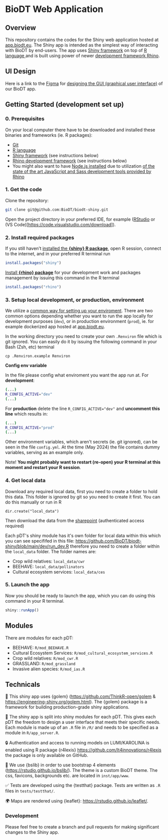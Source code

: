 # BioDT Web Application

## Overview

This repository contains the codes for the Shiny web application hosted at [app.biodt.eu](https://app.biodt.eu). The Shiny app is intended as the simplest way of interacting with BioDT by end-users. The app uses [Shiny framework](https://shiny.posit.co/) on top of [R language ](https://www.r-project.org/) and is built using power of newer [development framework Rhino](https://appsilon.github.io/rhino/).

## UI Design

Here is a link to the [Figma](https://www.figma.com/) for [designing the GUI (graphical user interface)](https://www.figma.com/file/92WkNhlVG1nWI2bxBgoXzE/GUI?type=design&mode=design) of our BioDT app.

## Getting Started (development set up)

### 0. Prerequisites

On your local computer there have to be downloaded and installed these binaries and frameworks (ie. R packages):

* [Git](https://git-scm.com/downloads)
* [R language](https://cran.r-project.org/)
* [Shiny framework](https://shiny.posit.co/r/getstarted/shiny-basics/lesson1/index.html) (see instructions below)
* [Rhino development framework](https://appsilon.github.io/rhino/#installation) (see instructions below)
* You might also want to have [Node.js installed](https://nodejs.org/en/download/package-manager) due to utilization [of the state of the art JavaScript and Sass development tools provided by Rhino](https://appsilon.github.io/rhino/articles/tutorial/create-your-first-rhino-app.html#dependencies)


### 1. Get the code

Clone the repository:

```bash
git clone git@github.com:BioDT/biodt-shiny.git
```

Open the project directory in your preferred IDE, for example ([RStudio](https://posit.co/download/rstudio-desktop/) or (VS Code)[https://code.visualstudio.com/download]).

### 2. Install required packages

If you still haven’t [installed the **{shiny} R package**](https://shiny.posit.co/r/getstarted/shiny-basics/lesson1/), open R session, connect to the internet, and in your preferred R terminal run

```R
install.packages("shiny")
```

[Install **{rhino} package**](https://appsilon.github.io/rhino/#installation) for your development work and packages management by issuing this command in the R terminal

```R
install.packages("rhino")
```

### 3. Setup local development, or production, environment

We utilize a [common way for setting up your enviroment](https://appsilon.github.io/rhino/articles/how-to/manage-secrets-and-environments.html). There are two common options depending whether you want to run the app locally for development purposes (`dev`), or in production environment (`prod`), ie. for example dockerized app hosted at [app.biodt.eu](https://app.biodt.eu).

In the working directory you need to create your own `.Renviron` file which is git ignored. You can easily do it by issuing the following command in your Bash (Zsh, etc) terminal

```
cp .Renviron.example Renviron
```

**Config env variable**

In the file please config what enviroment you want the app run at. For **development**:

```bash
(...)
R_CONFIG_ACTIVE="dev"
(...)
```

For **production** delete the line `R_CONFIG_ACTIVE="dev"` and **uncomment this line** which results in:

```bash
(...)
R_CONFIG_ACTIVE="prod"
(...)
```

Other environment variables, which aren't secrets (ie. git ignored), can be seen in the file `config.yml`. At the time (May 2024) the file contains dummy variables, serving as an example only.

Note! **You might probably want to restart (re-open) your R terminal at this moment and restart your R session**.

### 4. Get local data

Download any required local data, first you need to create a folder to hold this data. This folder is ignored by git so you need to create it first. You can do this manually or run in R

```
dir.create("local_data")
```

Then download the data from the
[sharepoint](https://tt.eduuni.fi/sites/csc-rdi-fileshare/BioDT/Forms/AllItems.aspx?RootFolder=%2Fsites%2Fcsc%2Drdi%2Dfileshare%2FBioDT%2FWP7%20%2D%20Integration%20%26%20Service%20Uptake%20with%20Research%20Infrastructure%20Environments%2FShinyAppData) (authenticated access required)

Each pDT's shiny module has it's own folder for local data within this which you can see specififed in this file: https://github.com/BioDT/biodt-shiny/blob/main/dev/run_dev.R therefore you need to create a folder within the `local_data` folder. The folder names are:

 - Crop wild relatives: `local_data/cwr`
 - BEEHAVE: `local_data/pollinators`
 - Cultural ecosystem services: `local_data/ces` 

### 5. Launch the app

Now you should be ready to launch the app, which you can do using this command in your R terminal.

```R
shiny::runApp()
```

## Modules

There are modules for each pDT:

 * BEEHAVE: `R/mod_BEEHAVE.R`
 * Cultural Ecosystem Services: `R/mod_cultural_ecosystem_services.R`
 * Crop wild relatives: `R/mod_cwr.R`
 * GRASSLAND: `R/mod_grassland`
 * Invasive alien species: `R/mod_ias.R`

## Technicals

🤖 This shiny app uses {golem} (https://github.com/ThinkR-open/golem & https://engineering-shiny.org/golem.html). The {golem} package is a framework for building production-grade shiny applications.

🚀 The shiny app is split into shiny modules for each pDT. This gives each pDT the freedom to design a user interface that meets their specific needs. Each module is made up of an `.R` file in `/R/` and needs to be specified as a module in `R/app_server.R`.

🔒 Authentication and access to running models on LUMI/KAROLINA is enabled using R package {r4lexis} https://github.com/It4innovations/r4lexis the package is only available on GitHub.

🎨 We use {bslib} in order to use bootstrap 4 elements (https://rstudio.github.io/bslib/). The theme is a custom BioDT theme. The css, favicons, backgrounds etc. are located in `inst/app/www`.

✅ Tests are developed using the {testthat} package. Tests are written as `.R` files in `tests/testthat/`.

🌍 Maps are rendered using {leaflet}: https://rstudio.github.io/leaflet/.

### Development

Please feel free to create a branch and pull requests for making significant changes to the Shiny app.